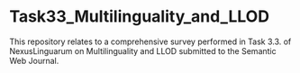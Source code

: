 # Task33_Multilinguality_and_LLOD
This repository relates to a comprehensive survey performed in Task 3.3. of NexusLinguarum  on Multilinguality and LLOD submitted to the Semantic Web Journal.
